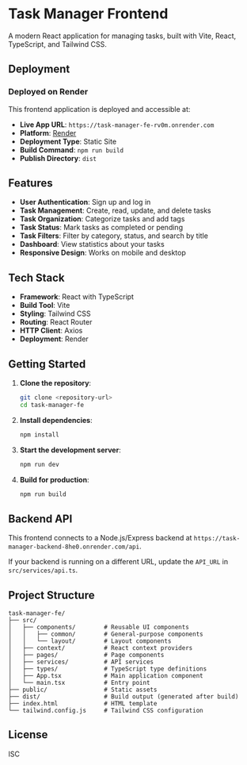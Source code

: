 # Task Manager Frontend

A modern React application for managing tasks, built with Vite, React, TypeScript, and Tailwind CSS.

## Deployment

### Deployed on Render

This frontend application is deployed and accessible at:
- **Live App URL**: `https://task-manager-fe-rv0m.onrender.com`
- **Platform**: [Render](https://render.com)
- **Deployment Type**: Static Site
- **Build Command**: `npm run build`
- **Publish Directory**: `dist`

## Features

- **User Authentication**: Sign up and log in
- **Task Management**: Create, read, update, and delete tasks
- **Task Organization**: Categorize tasks and add tags
- **Task Status**: Mark tasks as completed or pending
- **Task Filters**: Filter by category, status, and search by title
- **Dashboard**: View statistics about your tasks
- **Responsive Design**: Works on mobile and desktop

## Tech Stack

- **Framework**: React with TypeScript
- **Build Tool**: Vite
- **Styling**: Tailwind CSS
- **Routing**: React Router
- **HTTP Client**: Axios
- **Deployment**: Render

## Getting Started

1. **Clone the repository**:
   ```bash
   git clone <repository-url>
   cd task-manager-fe
   ```

2. **Install dependencies**:
   ```bash
   npm install
   ```

3. **Start the development server**:
   ```bash
   npm run dev
   ```

4. **Build for production**:
   ```bash
   npm run build
   ```

## Backend API

This frontend connects to a Node.js/Express backend at `https://task-manager-backend-8he0.onrender.com/api`.

If your backend is running on a different URL, update the `API_URL` in `src/services/api.ts`.

## Project Structure

```
task-manager-fe/
├── src/
│   ├── components/        # Reusable UI components
│   │   ├── common/        # General-purpose components
│   │   └── layout/        # Layout components
│   ├── context/           # React context providers
│   ├── pages/             # Page components
│   ├── services/          # API services
│   ├── types/             # TypeScript type definitions
│   ├── App.tsx            # Main application component
│   └── main.tsx           # Entry point
├── public/                # Static assets
├── dist/                  # Build output (generated after build)
├── index.html             # HTML template
└── tailwind.config.js     # Tailwind CSS configuration
```

## License

ISC

